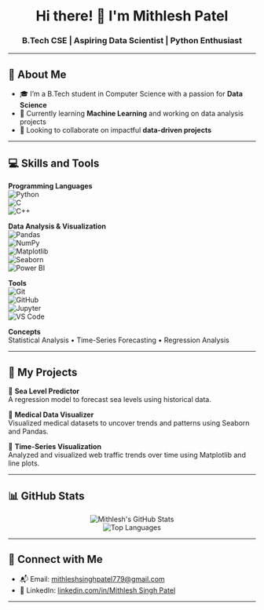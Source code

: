 <h1 align="center">Hi there! 👋 I'm Mithlesh Patel</h1>
<h3 align="center">B.Tech CSE | Aspiring Data Scientist | Python Enthusiast</h3>

---

## 🌟 About Me
- 🎓 I’m a B.Tech student in Computer Science with a passion for **Data Science**  
- 🌱 Currently learning **Machine Learning** and working on data analysis projects  
- 💼 Looking to collaborate on impactful **data-driven projects**

---

## 💻 Skills and Tools

**Programming Languages**  
![Python](https://img.shields.io/badge/-Python-3776AB?style=flat&logo=python&logoColor=white)  
![C](https://img.shields.io/badge/-C-00599C?style=flat&logo=c&logoColor=white)  
![C++](https://img.shields.io/badge/-C++-00599C?style=flat&logo=cplusplus&logoColor=white)

**Data Analysis & Visualization**  
![Pandas](https://img.shields.io/badge/-Pandas-150458?style=flat&logo=pandas)  
![NumPy](https://img.shields.io/badge/-NumPy-013243?style=flat&logo=numpy)  
![Matplotlib](https://img.shields.io/badge/-Matplotlib-11557C?style=flat&logo=matplotlib)  
![Seaborn](https://img.shields.io/badge/-Seaborn-005571?style=flat)  
![Power BI](https://img.shields.io/badge/-PowerBI-F2C811?style=flat&logo=powerbi&logoColor=black)

**Tools**  
![Git](https://img.shields.io/badge/-Git-F05032?style=flat&logo=git&logoColor=white)  
![GitHub](https://img.shields.io/badge/-GitHub-181717?style=flat&logo=github)  
![Jupyter](https://img.shields.io/badge/-Jupyter-F37626?style=flat&logo=jupyter&logoColor=white)  
![VS Code](https://img.shields.io/badge/-VSCode-007ACC?style=flat&logo=visual-studio-code)

**Concepts**  
Statistical Analysis • Time-Series Forecasting • Regression Analysis

---

## 🚀 My Projects

🔹 **Sea Level Predictor**  
A regression model to forecast sea levels using historical data.  

🔹 **Medical Data Visualizer**  
Visualized medical datasets to uncover trends and patterns using Seaborn and Pandas.  

🔹 **Time-Series Visualization**  
Analyzed and visualized web traffic trends over time using Matplotlib and line plots.

---

## 📊 GitHub Stats
<p align="center">
  <img src="https://github-readme-stats.vercel.app/api?username=Mithleshpatel09&show_icons=true&theme=radical" alt="Mithlesh's GitHub Stats" />
  <br />
  <img src="https://github-readme-stats.vercel.app/api/top-langs/?username=Mithleshpatel09&layout=compact&theme=radical" alt="Top Languages" />
</p>

---

## 📧 Connect with Me
- 📬 Email: [mithleshsinghpatel779@gmail.com](mailto:mithleshsinghpatel779@gmail.com)  
- 💼 LinkedIn: [linkedin.com/in/Mithlesh Singh Patel](https://www.linkedin.com/in/mithlesh-singh-patel-3753602ba/)

---










